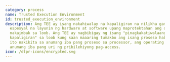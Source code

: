 ```yaml
---
category: process
name: Trusted Execution Environment
id: trusted_execution_environment
description: Ang TEE ay isang nakahiwalay na kapaligiran na nilikha gamit ang
  espesyal na layunin ng hardware at software upang maprotektahan ang datos na
  nakaimbak sa loob. Ang TEE ay nagbibigay ng isang "pinagkakatiwalaang
  kapaligiran" sa loob kung saan maaaring tumakbo ang isang proseso habang hindi
  ito nakikita sa anumang iba pang proseso sa processor, ang operating system o
  anumang iba pang uri ng pribilehiyong pag-access.
icon: /dtpr-icons/encrypted.svg
---
```


